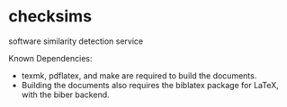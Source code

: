 checksims
=========

software similarity detection service

Known Dependencies:
 - texmk, pdflatex, and make are required to build the documents.
 - Building the documents also requires the biblatex package for LaTeX, with the
   biber backend.

